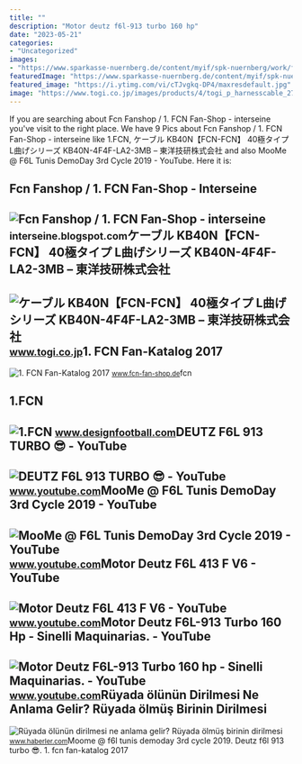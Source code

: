 ```yaml
---
title: ""
description: "Motor deutz f6l-913 turbo 160 hp"
date: "2023-05-21"
categories:
- "Uncategorized"
images:
- "https://www.sparkasse-nuernberg.de/content/myif/spk-nuernberg/work/filiale/de/home/ihre-sparkasse/spenden_sponsoring/fcn-community-partner/_jcr_content/par/section_1772946572/section/imagebox1_360617239/image.img.jpg/1568710420528.jpg"
featuredImage: "https://www.sparkasse-nuernberg.de/content/myif/spk-nuernberg/work/filiale/de/home/ihre-sparkasse/spenden_sponsoring/fcn-community-partner/_jcr_content/par/section_1772946572/section/imagebox1_360617239/image.img.jpg/1568710420528.jpg"
featured_image: "https://i.ytimg.com/vi/cTJvgkq-DP4/maxresdefault.jpg"
image: "https://www.togi.co.jp/images/products/4/togi_p_harnesscable_2726_KB40N4F4FLA23MB_3_1666858531.jpg"
---
```


If you are searching about Fcn Fanshop / 1. FCN Fan-Shop - interseine you've visit to the right place. We have 9 Pics about Fcn Fanshop / 1. FCN Fan-Shop - interseine like 1.FCN, ケーブル KB40N【FCN-FCN】 40極タイプ L曲げシリーズ KB40N-4F4F-LA2-3MB – 東洋技研株式会社 and also MooMe @ F6L Tunis DemoDay 3rd Cycle 2019 - YouTube. Here it is:

Fcn Fanshop / 1. FCN Fan-Shop - Interseine
------------------------------------------

 ![Fcn Fanshop / 1. FCN Fan-Shop - interseine](https://www.sparkasse-nuernberg.de/content/myif/spk-nuernberg/work/filiale/de/home/ihre-sparkasse/spenden_sponsoring/fcn-community-partner/_jcr_content/par/section_1772946572/section/imagebox1_360617239/image.img.jpg/1568710420528.jpg) <small>interseine.blogspot.com</small>ケーブル KB40N【FCN-FCN】 40極タイプ L曲げシリーズ KB40N-4F4F-LA2-3MB – 東洋技研株式会社
----------------------------------------------------------------

 ![ケーブル KB40N【FCN-FCN】 40極タイプ L曲げシリーズ KB40N-4F4F-LA2-3MB – 東洋技研株式会社](https://www.togi.co.jp/images/products/4/togi_p_harnesscable_2726_KB40N4F4FLA23MB_3_1666858531.jpg) <small>www.togi.co.jp</small>1. FCN Fan-Katalog 2017
-----------------------

 ![1. FCN Fan-Katalog 2017](https://www.fcn-fan-shop.de/e-paper/fan-katalog-2017/epaper/preview.jpg) <small>www.fcn-fan-shop.de</small>fcn

1.FCN
-----

 ![1.FCN](https://www.designfootball.com/images/joomgallery/details/football_crests_8/01_20120323_1566464158.png) <small>www.designfootball.com</small>DEUTZ F6L 913 TURBO 😎 - YouTube
-------------------------------

 ![DEUTZ F6L 913 TURBO 😎 - YouTube](https://i.ytimg.com/vi/Q1a80Jx63Tk/maxresdefault.jpg) <small>www.youtube.com</small>MooMe @ F6L Tunis DemoDay 3rd Cycle 2019 - YouTube
--------------------------------------------------

 ![MooMe @ F6L Tunis DemoDay 3rd Cycle 2019 - YouTube](https://i.ytimg.com/vi/cwQJe2j9cG4/maxresdefault.jpg) <small>www.youtube.com</small>Motor Deutz F6L 413 F V6 - YouTube
----------------------------------

 ![Motor Deutz F6L 413 F V6 - YouTube](https://i.ytimg.com/vi/cTJvgkq-DP4/maxresdefault.jpg) <small>www.youtube.com</small>Motor Deutz F6L-913 Turbo 160 Hp - Sinelli Maquinarias. - YouTube
-----------------------------------------------------------------

 ![Motor Deutz F6L-913 Turbo 160 hp - Sinelli Maquinarias. - YouTube](https://i.ytimg.com/vi/mkst9CtotXk/maxresdefault.jpg) <small>www.youtube.com</small>Rüyada ölünün Dirilmesi Ne Anlama Gelir? Rüyada ölmüş Birinin Dirilmesi
-----------------------------------------------------------------------

 ![Rüyada ölünün dirilmesi ne anlama gelir? Rüyada ölmüş birinin dirilmesi](https://i.hbrcdn.com/haber/2022/01/24/ruyada-olmus-birinin-dirilmesi-ne-anlama-gelir-14688501_9636_amp.jpg) <small>www.haberler.com</small>Moome @ f6l tunis demoday 3rd cycle 2019. Deutz f6l 913 turbo 😎. 1. fcn fan-katalog 2017
